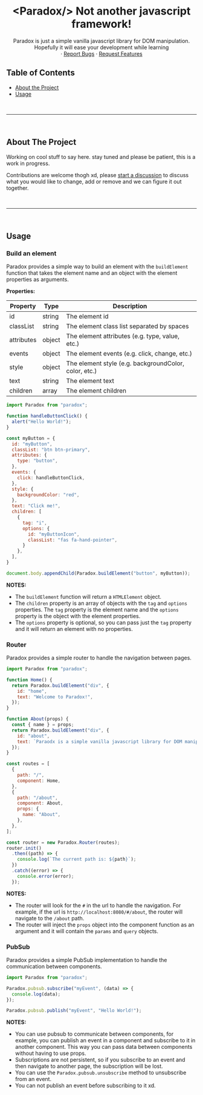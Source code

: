 
<!-- PROJECT LOGO -->
<p align="center">
  <!-- <a href="#">
    <img src="http://unizend.com/images/unizend-logo.svg" alt="<Paradox/>" width="200" height="80">
  </a> -->

  <h1 align="center">&lt;Paradox/&gt; Not another javascript framework!</h1>

  <p align="center">
    Paradox is just a simple vanilla javascript library for DOM manipulation.
    <br>
    Hopefully it will ease your development while learning
    <br />
    ·
    <a href="https://github.com/ProjectPenrose/paradox/labels/bug">Report Bugs</a>
    ·
    <a href="https://github.com/ProjectPenrose/paradox/labels/enhancement">Request Features</a>
  </p>
</p>


<!-- TABLE OF CONTENTS -->
## Table of Contents

* [About the Project](#about-the-project)
* [Usage](#usage)

<br />
<hr />
<br />

<!-- ABOUT THE PROJECT -->
## About The Project

Working on cool stuff to say here. stay tuned and please be patient, this is a work in progress.

Contributions are welcome thogh xd, please [start a discussion](https://github.com/ProjectPenrose/paradox/discussions/categories/ideas) to discuss what you would like to change, add or remove and we can figure it out together.

<br />
<hr />
<br />

<!-- USAGE EXAMPLES -->
## Usage

### Build an element

Paradox provides a simple way to build an element with the `buildElement` function that takes the element name and an object with the element properties as arguments.

**Properties:**

| Property | Type | Description |
| --- | --- | --- |
| id | string | The element id |
| classList | string | The element class list separated by spaces |
| attributes | object | The element attributes (e.g. type, value, etc.) |
| events | object | The element events (e.g. click, change, etc.) |
| style | object | The element style (e.g. backgroundColor, color, etc.) |
| text | string | The element text |
| children | array | The element children |

```javascript
import Paradox from "paradox";

function handleButtonClick() {
  alert("Hello World!");
}

const myButton = {
  id: "myButton",
  classList: "btn btn-primary",
  attributes: {
    type: "button",
  },
  events: {
    click: handleButtonClick,
  },
  style: {
    backgroundColor: "red",
  },
  text: "Click me!",
  children: [
    {
      tag: "i",
      options: {
        id: "myButtonIcon",
        classList: "fas fa-hand-pointer",
      }
    },
  ],
}

document.body.appendChild(Paradox.buildElement("button", myButton));
```

**NOTES:**
- The `buildElement` function will return a `HTMLElement` object.
- The `children` property is an array of objects with the `tag` and `options` properties. The `tag` property is the element name and the `options` property is the object with the element properties.
- The `options` property is optional, so you can pass just the `tag` property and it will return an element with no properties.

### Router

Paradox provides a simple router to handle the navigation between pages.

```javascript
import Paradox from "paradox";

function Home() {
  return Paradox.buildElement("div", {
    id: "home",
    text: "Welcome to Paradox!",
  });
}

function About(props) {
  const { name } = props;
  return Paradox.buildElement("div", {
    id: "about",
    text: `Paraodx is a simple vanilla javascript library for DOM manipulation. This is the ${name} page.`,
  });
}

const routes = [
  {
    path: "/",
    component: Home,
  },
  {
    path: "/about",
    component: About,
    props: {
      name: "About",
    },
  },
];

const router = new Paradox.Router(routes);
router.init()
  .then((path) => {
    console.log(`The current path is: ${path}`);
  })
  .catch((error) => {
    console.error(error);
  });
```

**NOTES:**
- The router will look for the `#` in the url to handle the navigation. For example, if the url is `http://localhost:8080/#/about`, the router will navigate to the `/about` path.
- The router will inject the `props` object into the component function as an argument and it will contain the `params` and `query` objects.

### PubSub

Paradox provides a simple PubSub implementation to handle the communication between components.

```javascript
import Paradox from "paradox";

Paradox.pubsub.subscribe("myEvent", (data) => {
  console.log(data);
});

Paradox.pubsub.publish("myEvent", "Hello World!");
```

**NOTES:**
- You can use pubsub to communicate between components, for example, you can publish an event in a component and subscribe to it in another component. This way you can pass data between components without having to use props.
- Subscriptions are not persistent, so if you subscribe to an event and then navigate to another page, the subscription will be lost.
- You can use the `Paradox.pubsub.unsubscribe` method to unsubscribe from an event.
- You can not publish an event before subscribing to it xd.
